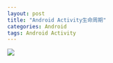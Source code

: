 ```yaml
---
layout: post
title: "Android Activity生命周期"
categories: Android
tags: Android Activity
---
```


![](http://7xr2ek.com1.z0.glb.clouddn.com/image/jpg/ActivityLifeCycle.png)